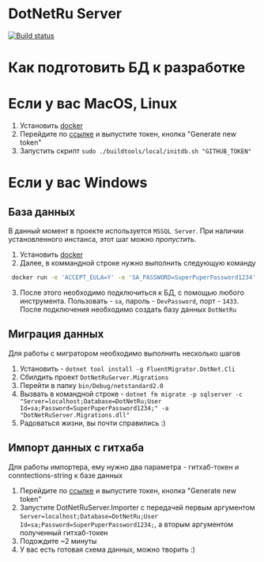 # DotNetRu Server

[![Build status](https://ci.appveyor.com/api/projects/status/k48inxyw1s45avka?svg=true)](https://ci.appveyor.com/project/AnatolyKulakov/server)


# Как подготовить БД к разработке

# Если у вас MacOS, Linux

1) Установить [docker](https://www.docker.com/products/docker-desktop)
2) Перейдите по [ссылке](https://github.com/settings/tokens) и выпустите токен, кнопка "Generate new token"
3) Запустить скрипт `sudo ./buildtools/local/initdb.sh "GITHUB_TOKEN"`

# Если у вас Windows
## База данных
В данный момент в проекте используется `MSSQL Server`. При наличии установленного инстанса, этот шаг можно *пропустить*.

1) Установить [docker](https://www.docker.com/products/docker-desktop)
2) Далее, в коммандной строке нужно выполнить следующую команду
```bash
 docker run -e 'ACCEPT_EULA=Y' -e 'SA_PASSWORD=SuperPuperPassword1234' -p 1433:1433 --name DotNetRuDB -d mcr.microsoft.com/mssql/server:2017-latest
 ```
3) После этого необходимо подключиться к БД, с помощью любого инструмента. Пользовать - `sa`, пароль - `DevPassword`, порт - `1433`. После подключения необходимо создать базу данных `DotNetRu`

## Миграция данных
Для работы с мигратором необходимо выполнить несколько шагов

1) Установить - `dotnet tool install -g FluentMigrator.DotNet.Cli`
2) Сбилдить проект `DotNetRuServer.Migrations`
3) Перейти в папку `bin/Debug/netstandard2.0`
4) Вызвать в командной строке - `dotnet fm migrate -p sqlserver -c "Server=localhost;Database=DotNetRu;User Id=sa;Password=SuperPuperPassword1234;" -a "DotNetRuServer.Migrations.dll"`
5) Радоваться жизни, вы почти справились :)

## Импорт данных с гитхаба
Для работы импортера, ему нужно два параметра - гитхаб-токен и conntections-string к базе данных

1) Перейдите по [ссылке](https://github.com/settings/tokens) и выпустите токен, кнопка "Generate new token"
2) Запустите DotNetRuServer.Importer с передачей первым аргументом `Server=localhost;Database=DotNetRu;User Id=sa;Password=SuperPuperPassword1234;`, а вторым аргументом полученный гитхаб-токен
3) Подождите ~2 минуты
4) У вас есть готовая схема данных, можно творить :)
